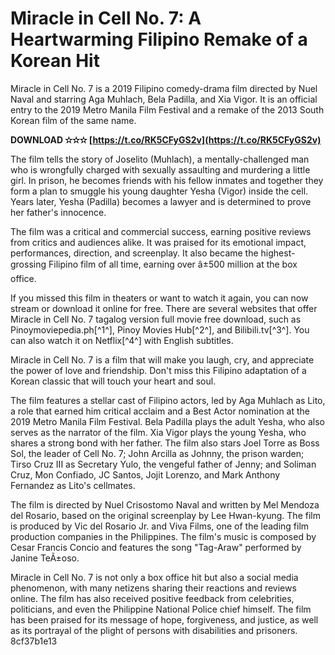 # Miracle in Cell No. 7: A Heartwarming Filipino Remake of a Korean Hit
 
Miracle in Cell No. 7 is a 2019 Filipino comedy-drama film directed by Nuel Naval and starring Aga Muhlach, Bela Padilla, and Xia Vigor. It is an official entry to the 2019 Metro Manila Film Festival and a remake of the 2013 South Korean film of the same name.
 
**DOWNLOAD ✫✫✫ [https://t.co/RK5CFyGS2v](https://t.co/RK5CFyGS2v)**


 
The film tells the story of Joselito (Muhlach), a mentally-challenged man who is wrongfully charged with sexually assaulting and murdering a little girl. In prison, he becomes friends with his fellow inmates and together they form a plan to smuggle his young daughter Yesha (Vigor) inside the cell. Years later, Yesha (Padilla) becomes a lawyer and is determined to prove her father's innocence.
 
The film was a critical and commercial success, earning positive reviews from critics and audiences alike. It was praised for its emotional impact, performances, direction, and screenplay. It also became the highest-grossing Filipino film of all time, earning over â±500 million at the box office.
 
If you missed this film in theaters or want to watch it again, you can now stream or download it online for free. There are several websites that offer Miracle in Cell No. 7 tagalog version full movie free download, such as Pinoymoviepedia.ph[^1^], Pinoy Movies Hub[^2^], and Bilibili.tv[^3^]. You can also watch it on Netflix[^4^] with English subtitles.
 
Miracle in Cell No. 7 is a film that will make you laugh, cry, and appreciate the power of love and friendship. Don't miss this Filipino adaptation of a Korean classic that will touch your heart and soul.
  
The film features a stellar cast of Filipino actors, led by Aga Muhlach as Lito, a role that earned him critical acclaim and a Best Actor nomination at the 2019 Metro Manila Film Festival. Bela Padilla plays the adult Yesha, who also serves as the narrator of the film. Xia Vigor plays the young Yesha, who shares a strong bond with her father. The film also stars Joel Torre as Boss Sol, the leader of Cell No. 7; John Arcilla as Johnny, the prison warden; Tirso Cruz III as Secretary Yulo, the vengeful father of Jenny; and Soliman Cruz, Mon Confiado, JC Santos, Jojit Lorenzo, and Mark Anthony Fernandez as Lito's cellmates.
 
The film is directed by Nuel Crisostomo Naval and written by Mel Mendoza del Rosario, based on the original screenplay by Lee Hwan-kyung. The film is produced by Vic del Rosario Jr. and Viva Films, one of the leading film production companies in the Philippines. The film's music is composed by Cesar Francis Concio and features the song "Tag-Araw" performed by Janine TeÃ±oso.
 
Miracle in Cell No. 7 is not only a box office hit but also a social media phenomenon, with many netizens sharing their reactions and reviews online. The film has also received positive feedback from celebrities, politicians, and even the Philippine National Police chief himself. The film has been praised for its message of hope, forgiveness, and justice, as well as its portrayal of the plight of persons with disabilities and prisoners.
 8cf37b1e13
 
